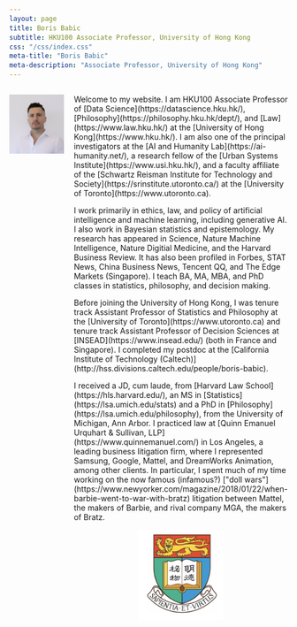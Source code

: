 ```yaml
---
layout: page
title: Boris Babic
subtitle: HKU100 Associate Professor, University of Hong Kong
css: "/css/index.css"
meta-title: "Boris Babic"
meta-description: "Associate Professor, University of Hong Kong"
---
```

<!---
<div style="text-align: center;">
  <p><img src="/img/profilephoto6.jpg" width="60%" height="auto"></p>
</div>
-->
<script src="https://platform.linkedin.com/badges/js/profile.js" async defer type="text/javascript"></script>
<div style="display: flex; justify-content: space-between; width: 100%;">
  <div style="flex: 1;">
    <p><img src="/img/profilephoto6.jpg" width="85%" height="auto"></p>
    <p> <div class="badge-base LI-profile-badge" data-locale="en_US" data-size="small" data-theme="dark" data-type="VERTICAL" data-vanity="-boris-babic" data-version="v1"><a class="badge-base__link LI-simple-link" href="https://hk.linkedin.com/in/-boris-babic?trk=profile-badge"></a></div> </p>
  </div>
  <div style="flex: 1.25;">

<p>Welcome to my website. I am HKU100 Associate Professor of [Data Science](https://datascience.hku.hk/), [Philosophy](https://philosophy.hku.hk/dept/), and [Law](https://www.law.hku.hk/) at the [University of Hong Kong](https://www.hku.hk/). I am also one of the principal investigators at the [AI and Humanity Lab](https://ai-humanity.net/), a research fellow of the [Urban Systems Institute](https://www.usi.hku.hk/), and a faculty affiliate of the [Schwartz Reisman Institute for Technology and Society](https://srinstitute.utoronto.ca/) at the [University of Toronto](https://www.utoronto.ca).</p>

<p>I work primarily in ethics, law, and policy of artificial intelligence and machine learning, including generative AI. I also work in Bayesian statistics and epistemology. My research has appeared in Science, Nature Machine Intelligence, Nature Digitial Medicine, and the Harvard Business Review. It has also been profiled in Forbes, STAT News, China Business News, Tencent QQ, and The Edge Markets (Singapore). I teach BA, MA, MBA, and PhD classes in statistics, philosophy, and decision making.</p>

<p>Before joining the University of Hong Kong, I was tenure track Assistant Professor of Statistics and Philosophy at the [University of Toronto](https://www.utoronto.ca) and tenure track Assistant Professor of Decision Sciences at [INSEAD](https://www.insead.edu/) (both in France and Singapore). I completed my postdoc at the [California Institute of Technology (Caltech)](http://hss.divisions.caltech.edu/people/boris-babic).</p> 

<p>I received a JD, cum laude, from [Harvard Law School](https://hls.harvard.edu/), an MS in [Statistics](https://lsa.umich.edu/stats) and a PhD in [Philosophy](https://lsa.umich.edu/philosophy), from the University of Michigan, Ann Arbor. I practiced law at [Quinn Emanuel Urquhart & Sullivan, LLP](https://www.quinnemanuel.com/) in Los Angeles, a leading business litigation firm, where I represented Samsung, Google, Mattel, and DreamWorks Animation, among other clients. In particular, I spent much of my time working on the now famous (infamous?) ["doll wars"](https://www.newyorker.com/magazine/2018/01/22/when-barbie-went-to-war-with-bratz) litigation between Mattel, the makers of Barbie, and rival company MGA, the makers of Bratz.</p> 
              
<div style="text-align: center;">
  <p><img src="/img/hkulogo.png" width="40%" height="auto"></p>
</div>

&nbsp;
&nbsp;
&nbsp;
&nbsp;
&nbsp;
&nbsp;


